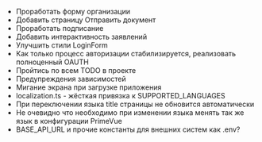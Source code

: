 - Проработать форму организации
- Добавить страницу Отправить документ
- Проработать подписание
- Добавить интерактивность заявлений
- Улучшить стили LoginForm
- Как только процесс авторизации стабилизируется, реализовать полноценный OAUTH
- Пройтись по всем TODO в проекте
- Предупреждения зависимостей
- Мигание экрана при загрузке приложения
- localization.ts - жёсткая привязка к SUPPORTED_LANGUAGES
- При переключении языка title страницы не обновится автоматически
- Не очевидно что необходимо при изменении языка менять так же язык в конфигурации PrimeVue
- BASE_API_URL и прочие константы для внешних систем как .env?